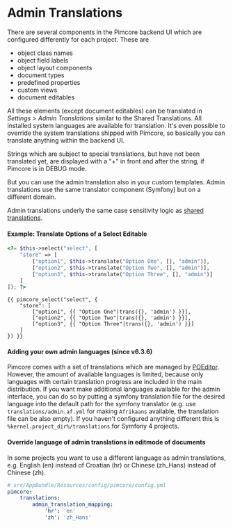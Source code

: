 # Admin Translations 

There are several components in the Pimcore backend UI which are configured differently for each project. These are

* object class names
* object field labels
* object layout components
* document types
* predefined properties
* custom views
* document editables

All these elements (except document editables) can be translated in *Settings* > *Admin Translations* similar to the
Shared Translations. All installed system languages are available for translation. It's even possible to override
the system translations shipped with Pimcore, so basically you can translate anything within the backend UI. 

Strings which are subject to special translations, but have not been translated yet, are displayed with a "+" in front 
and after the string, if Pimcore is in DEBUG mode.

But you can use the admin translation also in your custom templates. 
Admin translations use the same translator component (Symfony) but on a different domain.

Admin translations underly the same case sensitivity logic as [shared translations](./04_Shared_Translations.md#page_Translations_case_sensitivity).

#### Example: Translate Options of a Select Editable

<div class="code-section">

```php
<?= $this->select("select", [
    "store" => [
        ["option1", $this->translate("Option One", [], "admin")],
        ["option2", $this->translate("Option Two", [], "admin")],
        ["option3", $this->translate("Option Three", [], "admin")]
    ]
]); ?>
```

```twig
{{ pimcore_select("select", {
	"store": [
		["option1", {{ "Option One"|trans({}, 'admin') }}],
		["option2", {{ "Option Two"|trans({}, 'admin') }}],
		["option3", {{ "Option Three"|trans({}, 'admin') }}]
	]
}) }}
```
</div>

#### Adding your own admin languages (since v6.3.6)
Pimcore comes with a set of translations which are managed by [POEditor](https://poeditor.com/join/project/VWmZyvFVMH). 
However, the amount of available languages is limited, because only languages with certain translation progress are
included in the main distribution. 
If you want make additional languages available for the admin interface, you can do so by putting a symfony translation
file for the desired language into the default path for the symfony translator 
(e.g. use `translations/admin.af.yml` for making `Afrikaans` available, the translation file can be also empty). 
If you haven't configured anything different this is `%kernel.project_dir%/translations` for Symfony 4 projects.

#### Override language of admin translations in editmode of documents
In some projects you want to use a different language as admin translations, e.g. English (en) instead of Croatian (hr) or Chinese (zh_Hans) instead of Chinese (zh).

```yaml
# src/AppBundle/Resources/config/pimcore/config.yml
pimcore:
    translations:
        admin_translation_mapping:
            'hr': 'en'
            'zh': 'zh_Hans'
```
